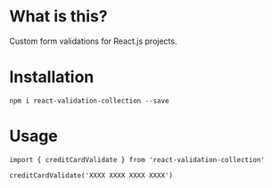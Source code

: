 # What is this?

Custom form validations for React.js projects.

# Installation

`npm i react-validation-collection --save`

# Usage

```
import { creditCardValidate } from 'react-validation-collection'

creditCardValidate('XXXX XXXX XXXX XXXX')
```
